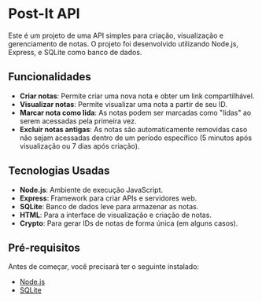# Post-It API

Este é um projeto de uma API simples para criação, visualização e gerenciamento de notas. O projeto foi desenvolvido utilizando Node.js, Express, e SQLite como banco de dados.

## Funcionalidades

- **Criar notas**: Permite criar uma nova nota e obter um link compartilhável.
- **Visualizar notas**: Permite visualizar uma nota a partir de seu ID.
- **Marcar nota como lida**: As notas podem ser marcadas como "lidas" ao serem acessadas pela primeira vez.
- **Excluir notas antigas**: As notas são automaticamente removidas caso não sejam acessadas dentro de um período específico (5 minutos após visualização ou 7 dias após criação).

## Tecnologias Usadas

- **Node.js**: Ambiente de execução JavaScript.
- **Express**: Framework para criar APIs e servidores web.
- **SQLite**: Banco de dados leve para armazenar as notas.
- **HTML**: Para a interface de visualização e criação de notas.
- **Crypto**: Para gerar IDs de notas de forma única (em alguns casos).

## Pré-requisitos

Antes de começar, você precisará ter o seguinte instalado:

- [Node.js](https://nodejs.org/)
- [SQLite](https://www.sqlite.org/)
